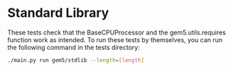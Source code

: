 # Standard Library

These tests check that the BaseCPUProcessor and the gem5.utils.requires function work as intended.
To run these tests by themselves, you can run the following command in the tests directory:

```bash
./main.py run gem5/stdlib --length=[length]
```
